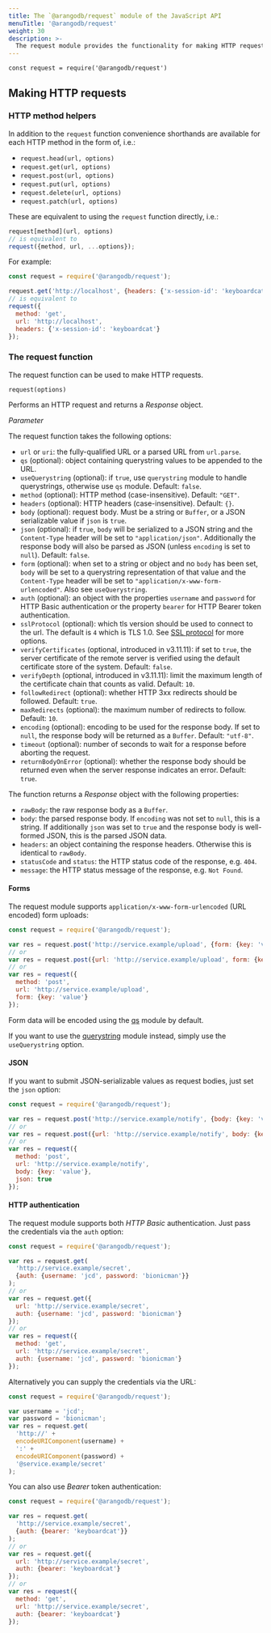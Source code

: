 ```yaml
---
title: The `@arangodb/request` module of the JavaScript API
menuTitle: '@arangodb/request'
weight: 30
description: >-
  The request module provides the functionality for making HTTP requests
---
```

`const request = require('@arangodb/request')`

## Making HTTP requests

### HTTP method helpers

In addition to the `request` function convenience shorthands are available for each HTTP method in the form of, i.e.:

- `request.head(url, options)`
- `request.get(url, options)`
- `request.post(url, options)`
- `request.put(url, options)`
- `request.delete(url, options)`
- `request.patch(url, options)`

These are equivalent to using the `request` function directly, i.e.:

```js
request[method](url, options)
// is equivalent to
request({method, url, ...options});
```

For example:

```js
const request = require('@arangodb/request');

request.get('http://localhost', {headers: {'x-session-id': 'keyboardcat'}});
// is equivalent to
request({
  method: 'get',
  url: 'http://localhost',
  headers: {'x-session-id': 'keyboardcat'}
});
```

### The request function

The request function can be used to make HTTP requests.

`request(options)`

Performs an HTTP request and returns a *Response* object.

*Parameter*

The request function takes the following options:

- `url` or `uri`: the fully-qualified URL or a parsed URL from `url.parse`.
- `qs` (optional): object containing querystring values to be appended to the URL.
- `useQuerystring` (optional): if `true`, use `querystring` module to handle querystrings, otherwise use `qs` module. Default: `false`.
- `method` (optional): HTTP method (case-insensitive). Default: `"GET"`.
- `headers` (optional): HTTP headers (case-insensitive). Default: `{}`.
- `body` (optional): request body. Must be a string or `Buffer`, or a JSON serializable value if `json` is `true`.
- `json` (optional): if `true`, `body` will be serialized to a JSON string and the `Content-Type` header will be set to `"application/json"`. Additionally the response body will also be parsed as JSON (unless `encoding` is set to `null`). Default: `false`.
- `form` (optional): when set to a string or object and no `body` has been set, `body` will be set to a querystring representation of that value and the `Content-Type` header will be set to `"application/x-www-form-urlencoded"`. Also see `useQuerystring`.
- `auth` (optional): an object with the properties `username` and `password` for HTTP Basic authentication or the property `bearer` for HTTP Bearer token authentication.
- `sslProtocol` (optional): which tls version should be used to connect to the url. The default is `4` which is TLS 1.0. See [SSL protocol](../../components/arangodb-server/options.md#--sslprotocol) for more options.
- `verifyCertificates` (optional, introduced in v3.11.11): if set to `true`, the server certificate of the remote server is verified using the default certificate store of the system. Default: `false`.
- `verifyDepth` (optional, introduced in v3.11.11): limit the maximum length of the certificate chain that counts as valid. Default: `10`.
- `followRedirect` (optional): whether HTTP 3xx redirects should be followed. Default: `true`.
- `maxRedirects` (optional): the maximum number of redirects to follow. Default: `10`.
- `encoding` (optional): encoding to be used for the response body. If set to `null`, the response body will be returned as a `Buffer`. Default: `"utf-8"`.
- `timeout` (optional): number of seconds to wait for a response before aborting the request.
- `returnBodyOnError` (optional): whether the response body should be returned even when the server response indicates an error. Default: `true`.

The function returns a *Response* object with the following properties:

- `rawBody`: the raw response body as a `Buffer`.
- `body`: the parsed response body. If `encoding` was not set to `null`, this is a string. If additionally `json` was set to `true` and the response body is well-formed JSON, this is the parsed JSON data.
- `headers`: an object containing the response headers. Otherwise this is identical to `rawBody`.
- `statusCode` and `status`: the HTTP status code of the response, e.g. `404`.
- `message`: the HTTP status message of the response, e.g. `Not Found`.

#### Forms

The request module supports `application/x-www-form-urlencoded` (URL encoded) form uploads:

```js
const request = require('@arangodb/request');

var res = request.post('http://service.example/upload', {form: {key: 'value'}});
// or
var res = request.post({url: 'http://service.example/upload', form: {key: 'value'}});
// or
var res = request({
  method: 'post',
  url: 'http://service.example/upload',
  form: {key: 'value'}
});
```

Form data will be encoded using the [qs](https://www.npmjs.com/package/qs) module by default.

If you want to use the [querystring](http://nodejs.org/api/querystring.html) module instead, simply use the `useQuerystring` option.

#### JSON

If you want to submit JSON-serializable values as request bodies, just set the `json` option:

```js
const request = require('@arangodb/request');

var res = request.post('http://service.example/notify', {body: {key: 'value'}, json: true});
// or
var res = request.post({url: 'http://service.example/notify', body: {key: 'value'}, json: true});
// or
var res = request({
  method: 'post',
  url: 'http://service.example/notify',
  body: {key: 'value'},
  json: true
});
```

#### HTTP authentication

The request module supports both *HTTP Basic* authentication. Just pass the credentials via the `auth` option:

```js
const request = require('@arangodb/request');

var res = request.get(
  'http://service.example/secret',
  {auth: {username: 'jcd', password: 'bionicman'}}
);
// or
var res = request.get({
  url: 'http://service.example/secret',
  auth: {username: 'jcd', password: 'bionicman'}
});
// or
var res = request({
  method: 'get',
  url: 'http://service.example/secret',
  auth: {username: 'jcd', password: 'bionicman'}
});
```

Alternatively you can supply the credentials via the URL:

```js
const request = require('@arangodb/request');

var username = 'jcd';
var password = 'bionicman';
var res = request.get(
  'http://' +
  encodeURIComponent(username) +
  ':' +
  encodeURIComponent(password) +
  '@service.example/secret'
);
```

You can also use *Bearer* token authentication:

```js
const request = require('@arangodb/request');

var res = request.get(
  'http://service.example/secret',
  {auth: {bearer: 'keyboardcat'}}
);
// or
var res = request.get({
  url: 'http://service.example/secret',
  auth: {bearer: 'keyboardcat'}
});
// or
var res = request({
  method: 'get',
  url: 'http://service.example/secret',
  auth: {bearer: 'keyboardcat'}
});
```

